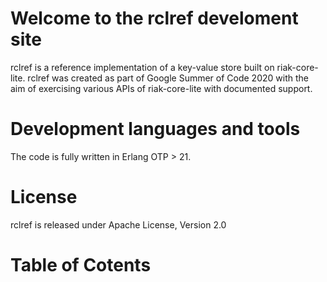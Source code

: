 # Welcome to the rclref develoment site
rclref is a reference implementation of a key-value store built on riak-core-lite.
rclref was created as part of Google Summer of Code 2020 with the aim of exercising various APIs of riak-core-lite with documented support.

# Development languages and tools
The code is fully written in Erlang OTP > 21.

# License
rclref is released under Apache License, Version 2.0

# Table of Cotents

